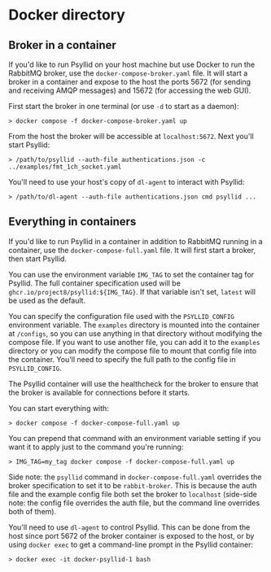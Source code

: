 # Docker directory

## Broker in a container

If you'd like to run Psyllid on your host machine but use Docker to run the RabbitMQ broker, use the `docker-compose-broker.yaml` file.  It will start a broker in a container and expose to the host the ports 5672 (for sending and receiving AMQP messages) and 15672 (for accessing the web GUI).

First start the broker in one terminal (or use `-d` to start as a daemon):

    > docker compose -f docker-compose-broker.yaml up

From the host the broker will be accessible at `localhost:5672`.  Next you'll start Psyllid:

    > /path/to/psyllid --auth-file authentications.json -c ../examples/fmt_1ch_socket.yaml

You'll need to use your host's copy of `dl-agent` to interact with Psyllid:

    > /path/to/dl-agent --auth-file authentications.json cmd psyllid ...

## Everything in containers

If you'd like to run Psyllid in a container in addition to RabbitMQ running in a container, use the `docker-compose-full.yaml` file.  It will first start a broker, then start Psyllid.

You can use the environment variable `IMG_TAG` to set the container tag for Psyllid.  The full container specification used will be `ghcr.io/project8/psyllid:${IMG_TAG}`.  If that variable isn't set, `latest` will be used as the default.

You can specify the configuration file used with the `PSYLLID_CONFIG` environment variable.  The `examples` directory is mounted into the container at `/configs`, so you can use anything in that directory without modifying the compose file.  If you want to use another file, you can add it to the `examples` directory or you can modify the compose file to mount that config file into the container.  You'll need to specify the full path to the config file in `PSYLLID_CONFIG`.

The Psyllid container will use the healthcheck for the broker to ensure that the broker is available for connections before it starts.

You can start everything with:

    > docker compose -f docker-compose-full.yaml up

You can prepend that command with an environment variable setting if you want it to apply just to the command you're running:

    > IMG_TAG=my_tag docker compose -f docker-compose-full.yaml up

Side note: the `psyllid` command in `docker-compose-full.yaml` overrides the broker specification to set it to be `rabbit-broker`.  This is because the auth file and the example config file both set the broker to `localhost` (side-side note: the config file overrides the auth file, but the command line overrides both of them).

You'll need to use `dl-agent` to control Psyllid.  This can be done from the host since port 5672 of the broker container is exposed to the host, or by using `docker exec` to get a command-line prompt in the Psyllid container:

    > docker exec -it docker-psyllid-1 bash
    